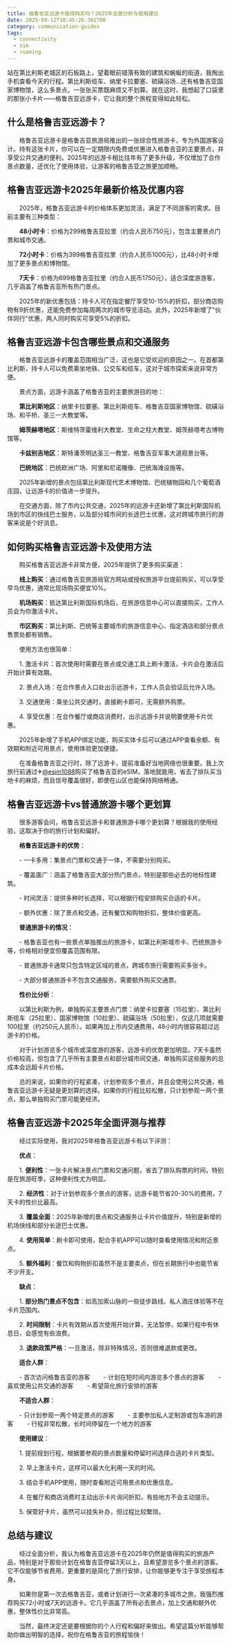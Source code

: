 ```yaml
---
title: 格鲁吉亚远游卡值得购买吗？2025年全面分析与使用建议
date: 2025-09-12T10:45:26.382708
category: communication-guides
tags:
  - connectivity
  - sim
  - roaming
---
```


站在第比利斯老城区的石板路上，望着眼前错落有致的建筑和蜿蜒的街道，我掏出手机查看今天的行程。第比利斯缆车、纳里卡拉要塞、硫磺浴场...还有格鲁吉亚国家博物馆，这么多景点，一张张买票既麻烦又不划算。就在这时，我想起了口袋里的那张小卡片——格鲁吉亚远游卡，它让我的整个旅程变得如此轻松。

## 什么是格鲁吉亚远游卡？

　　格鲁吉亚远游卡是格鲁吉亚旅游局推出的一张综合性旅游卡，专为外国游客设计。持有这张卡片，你可以在一定期限内免费或优惠进入格鲁吉亚的主要景点，并享受公共交通的便利。2025年的远游卡相比往年有了更多升级，不仅增加了合作景点数量，还优化了使用体验，让游客的格鲁吉亚之旅更加顺畅。

## 格鲁吉亚远游卡2025年最新价格及优惠内容

　　2025年，格鲁吉亚远游卡的价格体系更加灵活，满足了不同游客的需求。目前主要有三种类型：

　　**48小时卡**：价格为299格鲁吉亚拉里（约合人民币750元），包含主要景点门票和城市交通。

　　**72小时卡**：价格为399格鲁吉亚拉里（约合人民币1000元），比48小时卡增加了更多景点和博物馆。

　　**7天卡**：价格为699格鲁吉亚拉里（约合人民币1750元），适合深度游游客，几乎涵盖了格鲁吉亚所有热门景点。

　　2025年的新优惠包括：持卡人可在指定餐厅享受10-15%的折扣，部分商店购物有9折优惠，还能免费参加每周两次的城市导览活动。此外，2025年新增了"伙伴同行"优惠，两人同时购买可享受5%的折扣。

## 格鲁吉亚远游卡包含哪些景点和交通服务

　　格鲁吉亚远游卡的覆盖范围相当广泛，这也是它受欢迎的原因之一。在首都第比利斯，持卡人可以免费乘坐地铁、公交车和缆车，这对于城市探索来说非常方便。

　　景点方面，远游卡涵盖了格鲁吉亚的主要旅游目的地：

　　**第比利斯地区**：纳里卡拉要塞、第比利斯缆车、格鲁吉亚国家博物馆、硫磺浴场、和平桥、圣三一大教堂等。

　　**姆茨赫塔地区**：斯维特茨霍维利大教堂、生命之柱大教堂、姆茨赫塔考古博物馆等。

　　**卡兹别吉地区**：斯特潘茨明达圣三一教堂、格鲁吉亚军事大道观景台等。

　　**巴统地区**：巴统欧洲广场、阿里和尼诺雕像、巴统海滩设施等。

　　2025年新增的景点包括第比利斯现代艺术博物馆、巴统植物园和几个葡萄酒庄园，让远游卡的价值进一步提升。

　　在交通方面，除了市内公共交通，2025年的远游卡还新增了第比利斯国际机场到市区的快线巴士服务，以及部分城市间的长途巴士优惠，这对跨城市旅行的游客来说是个好消息。

## 如何购买格鲁吉亚远游卡及使用方法

　　购买格鲁吉亚远游卡非常方便，2025年提供了更多购买渠道：

　　**线上购买**：通过格鲁吉亚旅游局官方网站或授权旅游平台提前购买，可以享受早鸟优惠，通常比现场购买便宜10%。

　　**机场购买**：抵达第比利斯国际机场后，在旅游信息中心可以直接购买，工作人员会为你激活卡片。

　　**市区购买**：第比利斯、巴统等主要城市的旅游信息中心、指定酒店和部分景点售票处都有销售。

　　使用方法也很简单：

　　1. 激活卡片：首次使用时需要在景点或交通工具上刷卡激活，卡片会在激活后开始计算有效期。

　　2. 景点入场：在合作景点入口处出示远游卡，工作人员会验证后允许入场。

　　3. 交通使用：乘坐公共交通时，直接刷卡即可，无需额外购票。

　　4. 享受优惠：在合作餐厅或商店消费时，出示远游卡并说明要使用卡片优惠。

　　2025年新增了手机APP绑定功能，购买实体卡后可以通过APP查看余额、有效期和附近可用景点，使用体验更加便捷。

　　在准备格鲁吉亚之行时，除了远游卡，提前准备好当地网络也很重要。我上次旅行前通过✈[@esim1088](https://t.me/s/esim1088)购买了格鲁吉亚的eSIM，落地就能用，省去了排队买当地卡的麻烦，而且信号覆盖很好，即使在山区也能保持网络畅通。

## 格鲁吉亚远游卡vs普通旅游卡哪个更划算

　　很多游客会问，格鲁吉亚远游卡和普通旅游卡哪个更划算？根据我的使用经验，这取决于你的旅行计划和偏好。

　　**格鲁吉亚远游卡的优势**：

　　- 一卡多用：集景点门票和交通于一体，不需要分别购买。

　　- 覆盖面广：涵盖了格鲁吉亚大部分热门景点，特别是那些必去的地标性建筑。

　　- 时间灵活：提供多种时长选择，可以根据行程安排购买合适的卡片。

　　- 额外优惠：除了景点和交通，还有餐饮和购物折扣，整体价值更高。

　　**普通旅游卡的情况**：

　　- 格鲁吉亚也有一些景点单独推出的旅游卡，如第比利斯城市卡、巴统旅游卡等，价格相对便宜但覆盖范围有限。

　　- 普通旅游卡通常只包含特定区域的景点，跨城市旅行需要购买多张卡。

　　- 大部分普通旅游卡不包含交通服务，需要额外购买交通票。

　　**性价比分析**：

　　以第比利斯为例，单独购买主要景点门票：纳里卡拉要塞（15拉里）、第比利斯缆车（25拉里）、国家博物馆（10拉里）、硫磺浴场（50拉里），仅这几项就需要100拉里（约250元人民币）。如果再加上市内交通费用，48小时内很容易超过远游卡的价格。

　　对于计划游览多个城市或深度游的游客，远游卡的优势更加明显。7天卡虽然价格较高，但包含了几乎所有主要景点和部分城市间交通，单独购买这些服务的总成本会远超卡片价格。

　　总的来说，如果你的行程紧凑，计划参观多个景点，并且会使用公共交通，格鲁吉亚远游卡无疑是更划算的选择。如果你的行程比较松散，只计划参观一两个景点，那么单独购买门票可能更经济。

## 格鲁吉亚远游卡2025年全面评测与推荐

　　经过实际使用，我对2025年格鲁吉亚远游卡有以下评测：

　　**优点**：

　　1. **便利性**：一张卡片解决景点门票和交通问题，省去了排队购票的时间，特别是在旅游旺季，这种便利性尤为明显。

　　2. **经济性**：对于计划参观多个景点的游客，远游卡能节省20-30%的费用，7天卡的性价比最高。

　　3. **覆盖全面**：2025年新增的景点和交通服务让卡片价值提升，特别是新增的机场快线和部分长途巴士优惠。

　　4. **使用简单**：刷卡即可使用，配合手机APP可以随时查看使用情况和附近景点。

　　5. **额外福利**：餐饮和购物折扣虽然不是主要卖点，但在长期旅行中也能节省不少开支。

　　**缺点**：

　　1. **部分热门景点不包含**：如高加索山脉的一些徒步路线、私人酒庄体验等不在卡片范围内。

　　2. **时间限制**：卡片有效期从首次使用开始计算，无法暂停，如果行程中有休息日，会感觉有些浪费。

　　3. **退款政策严格**：一旦激活，除非特殊情况，否则很难退款或更改。

　　**适合人群**：

　　- 首次访问格鲁吉亚的游客
　　- 计划在短时间内游览多个景点的游客
　　- 喜欢使用公共交通的游客
　　- 希望简化旅行安排的游客

　　**不适合人群**：

　　- 只计划参观一两个特定景点的游客
　　- 主要参加私人定制游或包车游的游客
　　- 行程非常松散，长时间停留在一个地方的游客

　　**使用建议**：

　　1. 提前规划行程，根据要参观的景点数量和停留时间选择合适的卡片类型。

　　2. 早上激活卡片，这样可以最大化利用一天的时间。

　　3. 结合手机APP使用，随时查看附近可用景点和优惠信息。

　　4. 在餐厅和商店消费时主动出示卡片询问折扣，有些地方不会主动提示。

　　5. 保管好卡片，虽然可以挂失补办，但过程比较繁琐。

## 总结与建议

　　经过全面分析，我认为格鲁吉亚远游卡在2025年仍然是值得购买的旅游产品，特别是对于那些计划在格鲁吉亚停留3天以上，且希望游览多个景点的游客。它不仅能够节省费用，更重要的是简化了旅行安排，让你能够更专注于享受旅程本身。

　　如果你是第一次去格鲁吉亚，或者计划进行一次紧凑的多城市之旅，我强烈推荐购买72小时或7天的远游卡。它几乎涵盖了所有必去景点，加上交通和额外优惠，整体性价比非常高。

　　当然，最终决定还是要根据你的个人行程和偏好来做出。希望这篇分析能够帮助你做出明智的选择，祝你在格鲁吉亚的旅程愉快！